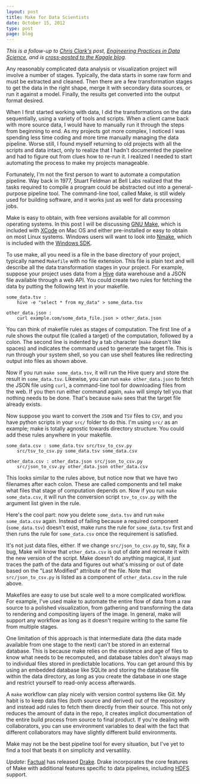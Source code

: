 ```yaml
---
layout: post
title: Make for Data Scientists
date: October 15, 2012
type: post
page: blog
---
```


_This is a follow-up to [Chris Clark's](http://blog.untrod.com/) post, [Engineering Practices in Data Science](http://blog.kaggle.com/2012/10/04/engineering-practices-in-data-science/), and is [cross-posted to the Kaggle blog](http://blog.kaggle.com/2012/10/15/make-for-data-scientists/)._

Any reasonably complicated data analysis or visualization project will involve a number of stages. Typically, the data starts in some raw form and must be extracted and cleaned. Then there are a few transformation stages to get the data in the right shape, merge it with secondary data sources, or run it against a model. Finally, the results get converted into the output format desired.

When I first started working with data, I did the transformations on the data sequentially, using a variety of tools and scripts. When a client came back with more source data, I would have to manually run it through the steps from beginning to end. As my projects got more complex, I noticed I was spending less time coding and more time manually managing the data pipeline. Worse still, I found myself returning to old projects with all the scripts and data intact, only to realize that I hadn't documented the pipeline and had to figure out from clues how to re-run it. I realized I needed to start automating the process to make my projects manageable.

Fortunately, I'm not the first person to want to automate a computation pipeline. Way back in 1977, Stuart Feldman at Bell Labs realized that the tasks required to compile a program could be abstracted out into a general-purpose pipeline tool. The command-line tool, called Make, is still widely used for building software, and it works just as well for data processing jobs.

Make is easy to obtain, with free versions available for all common operating systems. In this post I will be discussing [GNU Make](http://www.gnu.org/software/make/), which is included with [XCode](https://developer.apple.com/xcode/) on Mac OS and either pre-installed or easy to obtain on most Linux systems. Windows users will want to look into [Nmake](http://msdn.microsoft.com/en-us/library/ms930369.aspx), which is included with the [Windows SDK](http://www.microsoft.com/en-ca/download/details.aspx?id=8279).

To use make, all you need is a file in the base directory of your project, typically named `Makefile` with no file extension. This file is plain text and will describe all the data transformation stages in your project. For example, suppose your project uses data from a [Hive](http://hive.apache.org/) data warehouse and a JSON file available through a web API. You could create two rules for fetching the data by putting the following text in your makefile.

    some_data.tsv :
    	hive -e "select * from my_data" > some_data.tsv
    
    other_data.json :
    	curl example.com/some_data_file.json > other_data.json

You can think of makefile rules as stages of computation. The first line of a rule shows the output file (called a target) of the computation, followed by a colon. The second line is indented by a tab character (`make` doesn't like spaces) and indicates the command used to generate the target file. This is run through your system shell, so you can use shell features like redirecting output into files as shown above.

Now if you run `make some_data.tsv`, it will run the Hive query and store the result in `some_data.tsv`. Likewise, you can run `make other_data.json` to fetch the JSON file using `curl`, a command-line tool for downloading files from the web. If you then run either command again, `make` will simply tell you that nothing needs to be done. That's because `make` sees that the target file already exists.

Now suppose you want to convert the `JSON` and `TSV` files to `CSV`, and you have python scripts in your `src/` folder to do this. I'm using `src/` as an example; make is totally agnostic towards directory structure. You could add these rules anywhere in your makefile.

    some_data.csv : some_data.tsv src/tsv_to_csv.py
    	src/tsv_to_csv.py some_data.tsv some_data.csv
    
    other_data.csv : other_data.json src/json_to_csv.py
    	src/json_to_csv.py other_data.json other_data.csv

This looks similar to the rules above, but notice now that we have two filenames after each colon. These are called components and tell make what files that stage of computation depends on. Now if you run `make some_data.csv`, it will run the conversion script `tsv_to_csv.py` with the argument list given in the rule.

Here's the cool part: now you delete `some_data.tsv` and run `make some_data.csv` again. Instead of failing because a required component (`some_data.tsv`) doesn't exist, make runs the rule for `some_data.tsv` first and then runs the rule for `some_data.csv` once the requirement is satisfied.

It's not just data files, either. If we change `src/json_to_csv.py` to, say, fix a bug, Make will know that `other_data.csv` is out of date and recreate it with the new version of the script. Make doesn't do anything magical, it just traces the path of the data and figures out what's missing or out of date based on the "Last Modified" attribute of the file. Note that `src/json_to_csv.py` is listed as a component of `other_data.csv` in the rule above.

Makefiles are easy to use but scale well to a more complicated workflow. For example, I've used make to automate the entire flow of data from a raw source to a polished visualization, from gathering and transforming the data to rendering and compositing layers of the image. In general, make will support any workflow as long as it doesn't require writing to the same file from multiple stages.

One limitation of this approach is that intermediate data (the data made available from one stage to the next) can't be stored in an external database. This is because make relies on the existence and age of files to know what needs to be recomputed, and database tables don't always map to individual files stored in predictable locations. You can get around this by using an embedded database like SQLite and storing the database file within the data directory, as long as you create the database in one stage and restrict yourself to read-only access afterwards.

A `make` workflow can play nicely with version control systems like Git. My habit is to keep data files (both source and derived) out of the repository and instead add rules to fetch them directly from their source. This not only reduces the amount of data in the repo, it creates implicit documentation of the entire build process from source to final product. If you're dealing with collaborators, you can use environment variables to deal with the fact that different collaborators may have slightly different build environments.

Make may not be the best pipeline tool for every situation, but I've yet to find a tool that beats it on simplicity and versatility.

_Update_: [Factual](http://factual.com/) has released [Drake](http://blog.factual.com/introducing-drake-a-kind-of-make-for-data). Drake incorporates the core features of Make with additional features specific to data pipelines, including [HDFS](http://hadoop.apache.org/docs/hdfs/current/hdfs_user_guide.html) support.
